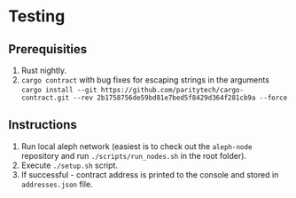 # Testing

## Prerequisities

1. Rust nightly.
2. `cargo contract` with bug fixes for escaping strings in the arguments `cargo install --git https://github.com/paritytech/cargo-contract.git --rev 2b1758756de59bd81e7bed5f8429d364f281cb9a --force`

## Instructions

1. Run local aleph network (easiest is to check out the `aleph-node` repository and run `./scripts/run_nodes.sh` in the root folder).
2. Execute `./setup.sh` script.
3. If successful - contract address is printed to the console and stored in `addresses.json` file.